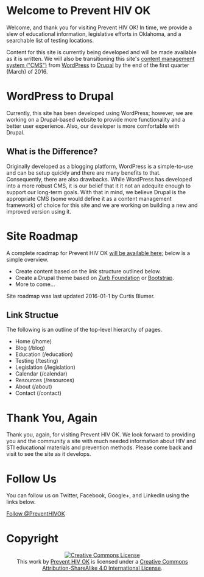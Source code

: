 <!--
This work is licensed under the Creative Commons Attribution-ShareAlike 4.0 International License.
To view a copy of this license, visit http://creativecommons.org/licenses/by-sa/4.0/.
-->

# Welcome to Prevent HIV OK
Welcome, and thank you for visiting Prevent HIV OK! In time, we provide a slew of educational information, legislative efforts in Oklahoma, and a searchable list of testing locations.

Content for this site is currently being developed and will be made available as it is written. We will also be transitioning this site's [content management system ("CMS")](https://en.wikipedia.org/wiki/Content_management_system "Content management system article on Wikipedia") from [WordPress](https://wordpress.org "WordPress") to [Drupal](https://www.drupal.org "Drupal") by the end of the first quarter (March) of 2016.

# WordPress to Drupal
Currently, this site has been developed using WordPress; however, we are working on a Drupal-based website to provide more functionality and a better user experience. Also, our developer is more comfortable with Drupal.

## What is the Difference?
Originally developed as a blogging platform, WordPress is a simple-to-use and can be setup quickly and there are many benefits to that. Consequently, there are also drawbacks. While WordPress has developed into a more robust CMS, it is our belief that it it not an adequite enough to support our long-term goals. With that in mind, we believe Drupal is the appropriate CMS (some would define it as a content management framework) of choice for this site and we are working on building a new and improved version using it.

# Site Roadmap
A complete roadmap for Prevent HIV OK [will be available here](/roadmap "Prevent HIV OK's roadmap"); below is a simple overview.

- Create content based on the link structure outlined below.
- Create a Drupal theme based on [Zurb Foundation](http://foundation.zurb.com/ "The most advanced responsive front-end framework in the world.") or [Bootstrap](http://getbootstrap.com "Bootstrap &middot; The world's most popular mobile-first and responsive front-end framework.").
- More to come...

Site roadmap was last updated 2016-01-1 by Curtis Blumer.

## Link Structue
The following is an outline of the top-level hierarchy of pages.

- Home (/home)
- Blog (/blog)
- Education (/education)
- Testing (/testing)
- Legislation (/legislation)
- Calendar (/calendar)
- Resources (/resources)
- About (/about)
- Contact (/contact)

# Thank You, Again
Thank you, again, for visiting Prevent HIV OK. We look forward to providing you and the community a site with much needed information about HIV and STI educational materials and prevention methods. Please come back and visit to see the site as it develops.

# Follow Us
You can follow us on Twitter, Facebook, Google+, and LinkedIn using the links below.

<section>
  <!-- Twitter Follow Button -->
  <section id="twitter-button" class="social-media-button">
    <a href="https://twitter.com/PreventHIVOK" class="twitter-follow-button" data-show-count="false" data-size="large">Follow @PreventHIVOK</a>
    <!-- Initialize Twitter JavaScript SDK -->
    <script>
      "use strict";
      (function(d,s,id) {
        var js, fjs=d.getElementsByTagName(s)[0], p=/^http:/.test(d.location)?'http':'https';if(!d.getElementById(id)) {
          js=d.createElement(s);
          js.id=id;
          js.src=p+'://platform.twitter.com/widgets.js';
          fjs.parentNode.insertBefore(js,fjs);
        }
      }(document, 'script', 'twitter-wjs'));
    </script>
  </section>
  <!-- /Twitter Follow Button -->
  <!-- Facebook Like Button -->
  <section id="facebook-button" class="social-media-button">
    <div class="fb-follow" data-href="https://www.facebook.com/PreventHIVOK" data-layout="button" data-show-faces="false"></div>
    <!-- Inialize Facebook JavaScript SDK -->
    <div id="fb-root"></div>
    <script>
      "use strict";
      (function(d, s, id) {
        var js, fjs = d.getElementsByTagName(s)[0];
        if (d.getElementById(id)) return;
        js = d.createElement(s);
        js.id = id;
        js.src = "//connect.facebook.net/en_US/sdk.js#xfbml=1&version=v2.5&appId=942519645768267";
        fjs.parentNode.insertBefore(js, fjs);
      }(document, 'script', 'facebook-jssdk'));
    </script>
  </section>
  <!-- /Facebook Like Button -->
  <!-- Goole+ Follow Button -->
  <section id="googleplus-button" class="social-media-button">
    <!-- Place this tag where you want the widget to render. -->
    <div class="g-follow" data-annotation="none" data-height="24" data-href="//plus.google.com/u/0/116000457796093566416" data-rel="publisher"></div>
    <!-- Place this tag after the last widget tag. -->
    <script type="text/javascript">
      "use strict";
      (function() {
        var po = document.createElement('script');
        po.type = 'text/javascript';
        po.async = true;
        po.src = 'https://apis.google.com/js/platform.js';
        var s = document.getElementsByTagName('script')[0];
        s.parentNode.insertBefore(po, s);
      })();
    </script>
  </section>
  <!-- /Goole+ Follow Button -->
  <!-- LinkedIn Follow Button -->
  <section id="linkedin-button" class="social-media-button">
    <script src="//platform.linkedin.com/in.js" type="text/javascript"> lang: en_US</script>
    <script type="IN/FollowCompany" data-id="10264784"></script>
  </section>
  <!-- /LinkedIn Follow Button -->
</section>

# Copyright
<section class="creative-commons-BY-SA" style="text-align: center;">
  <a rel="license" href="http://creativecommons.org/licenses/by-sa/4.0/"><img alt="Creative Commons License" style="border-width:0" src="https://i.creativecommons.org/l/by-sa/4.0/88x31.png" /></a>
  <br />
  This <span xmlns:dct="http://purl.org/dc/terms/" href="http://purl.org/dc/dcmitype/Text" rel="dct:type">work</span> by <a xmlns:cc="http://creativecommons.org/ns#" href="http://preventhivok.org" property="cc:attributionName" rel="cc:attributionURL">Prevent HIV OK</a> is licensed under a <a rel="license" href="http://creativecommons.org/licenses/by-sa/4.0/">Creative Commons Attribution-ShareAlike 4.0 International License</a>.